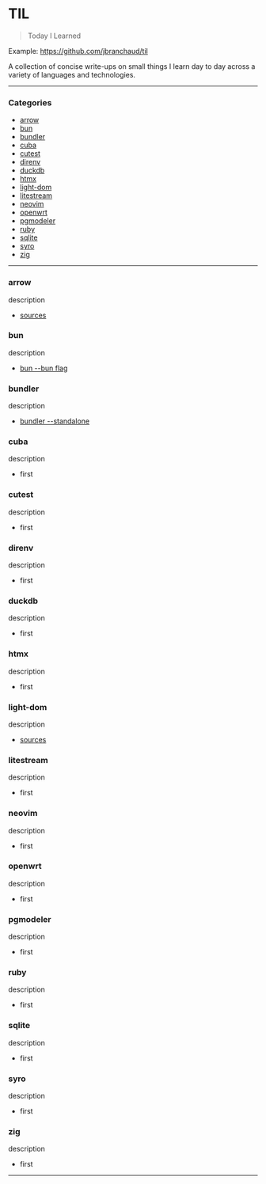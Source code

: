 # TIL

> Today I Learned

Example: https://github.com/jbranchaud/til

A collection of concise write-ups on small things I learn day to day across a
variety of languages and technologies.

---

### Categories

- [arrow](#arrow)
- [bun](#bun)
- [bundler](#bundler)
- [cuba](#cuba)
- [cutest](#cutest)
- [direnv](#direnv)
- [duckdb](#duckdb)
- [htmx](#htmx)
- [light-dom](#light-dom)
- [litestream](#litestream)
- [neovim](#neovim)
- [openwrt](#openwrt)
- [pgmodeler](#pgmodeler)
- [ruby](#ruby)
- [sqlite](#sqlite)
- [syro](#syro)
- [zig](#zig)

---

### arrow

description

- [sources](arrow/sources.md)

### bun

description

- [bun --bun flag](bun/bun-flag.md)

### bundler

description

- [bundler --standalone](bundler/standalone-bundle.md)

### cuba

description

- first

### cutest

description

- first

### direnv

description

- first

### duckdb

description

- first

### htmx

description

- first

### light-dom

description

- [sources](light-dom/sources.md)

### litestream

description

- first

### neovim

description

- first

### openwrt

description

- first

### pgmodeler

description

- first

### ruby

description

- first

### sqlite

description

- first

### syro

description

- first

### zig

description

- first

---

